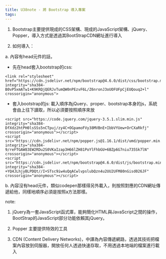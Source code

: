 ```yaml
---
title: U38note - 將 Bootstrap 導入專案
tags:
---
```


1. Bootstrap主要提供現成的CSS架構、現成的JavaScript架構、jQuery、Popper，導入方式是透過其BootStrapCDN網址進行導入

2. 如何導入：

a. 內容有head元件的話，

- 先在head套入bootstrap的css:
```
<link rel="stylesheet" href="https://cdn.jsdelivr.net/npm/bootstrap@4.6.0/dist/css/bootstrap.min.css" integrity="sha384-B0vP5xmATw1+K9KRQjQERJvTumQW0nPEzvF6L/Z6nronJ3oUOFUFpCjEUQouq2+l" crossorigin="anonymous">
```

- 套入bootstrap的js: 載入順序為jQuery、proper、bootstrap本身的js，系統會由上往下讀取，所以必須要按照順序來放
```
<script src="https://code.jquery.com/jquery-3.5.1.slim.min.js" integrity="sha384-DfXdz2htPH0lsSSs5nCTpuj/zy4C+OGpamoFVy38MVBnE+IbbVYUew+OrCXaRkfj" crossorigin="anonymous"></script>
<script src="https://cdn.jsdelivr.net/npm/popper.js@1.16.1/dist/umd/popper.min.js" integrity="sha384-9/reFTGAW83EW2RDu2S0VKaIzap3H66lZH81PoYlFhbGU+6BZp6G7niu735Sk7lN" crossorigin="anonymous"></script>
<script src="https://cdn.jsdelivr.net/npm/bootstrap@4.6.0/dist/js/bootstrap.min.js" integrity="sha384-+YQ4JLhjyBLPDQt//I+STsc9iw4uQqACwlvpslubQzn4u2UU2UFM80nGisd026JF" crossorigin="anonymous"></script>

```
b. 內容沒有head元件，類似codepen那樣得另外載入，則按照對應的CDN網址傳遞給他，同樣地順序必須是按照a方法那樣。

note:
1. jQuery為一套JavaScript函式庫，能夠簡化HTML與JavaScript之間的操作，BootStrap的JavaScript部分功能依賴其jQuery。

2. Popper 主要提供特效的工具

3. CDN (Content Delivery Networks)，中譯為內容傳遞網路，透過其技術把檔案內容放到伺服器，開放任何人透過快速存取，不用透過本地端的檔案進行載入
